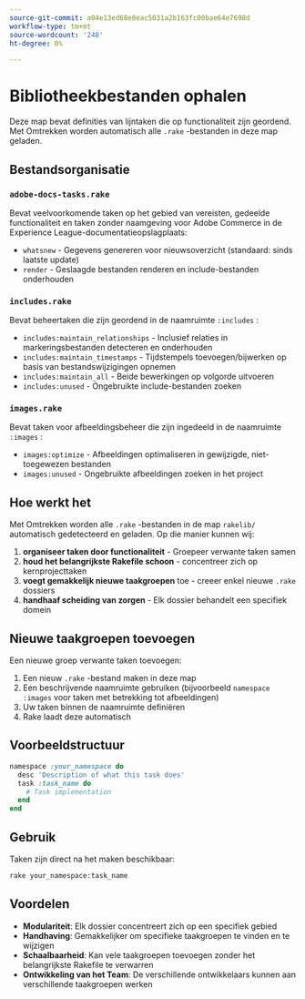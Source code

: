 ```yaml
---
source-git-commit: a04e13ed68e0eac5031a2b163fc00bae64e7698d
workflow-type: tm+mt
source-wordcount: '248'
ht-degree: 0%

---
```

# Bibliotheekbestanden ophalen

Deze map bevat definities van lijntaken die op functionaliteit zijn geordend. Met Omtrekken worden automatisch alle `.rake` -bestanden in deze map geladen.

## Bestandsorganisatie

### `adobe-docs-tasks.rake`

Bevat veelvoorkomende taken op het gebied van vereisten, gedeelde functionaliteit en taken zonder naamgeving voor Adobe Commerce in de Experience League-documentatieopslagplaats:

- `whatsnew` - Gegevens genereren voor nieuwsoverzicht (standaard: sinds laatste update)
- `render` - Geslaagde bestanden renderen en include-bestanden onderhouden

### `includes.rake`

Bevat beheertaken die zijn geordend in de naamruimte `:includes` :

- `includes:maintain_relationships` - Inclusief relaties in markeringsbestanden detecteren en onderhouden
- `includes:maintain_timestamps` - Tijdstempels toevoegen/bijwerken op basis van bestandswijzigingen opnemen
- `includes:maintain_all` - Beide bewerkingen op volgorde uitvoeren
- `includes:unused` - Ongebruikte include-bestanden zoeken

### `images.rake`

Bevat taken voor afbeeldingsbeheer die zijn ingedeeld in de naamruimte `:images` :

- `images:optimize` - Afbeeldingen optimaliseren in gewijzigde, niet-toegewezen bestanden
- `images:unused` - Ongebruikte afbeeldingen zoeken in het project

## Hoe werkt het

Met Omtrekken worden alle `.rake` -bestanden in de map `rakelib/` automatisch gedetecteerd en geladen. Op die manier kunnen wij:

1. **organiseer taken door functionaliteit** - Groepeer verwante taken samen
2. **houd het belangrijkste Rakefile schoon** - concentreer zich op kernprojecttaken
3. **voegt gemakkelijk nieuwe taakgroepen** toe - creeer enkel nieuwe `.rake` dossiers
4. **handhaaf scheiding van zorgen** - Elk dossier behandelt een specifiek domein

## Nieuwe taakgroepen toevoegen

Een nieuwe groep verwante taken toevoegen:

1. Een nieuw `.rake` -bestand maken in deze map
2. Een beschrijvende naamruimte gebruiken (bijvoorbeeld `namespace :images` voor taken met betrekking tot afbeeldingen)
3. Uw taken binnen de naamruimte definiëren
4. Rake laadt deze automatisch

## Voorbeeldstructuur

```ruby
namespace :your_namespace do
  desc 'Description of what this task does'
  task :task_name do
    # Task implementation
  end
end
```

## Gebruik

Taken zijn direct na het maken beschikbaar:

```bash
rake your_namespace:task_name
```

## Voordelen

- **Modulariteit**: Elk dossier concentreert zich op een specifiek gebied
- **Handhaving**: Gemakkelijker om specifieke taakgroepen te vinden en te wijzigen
- **Schaalbaarheid**: Kan vele taakgroepen toevoegen zonder het belangrijkste Rakefile te verwarren
- **Ontwikkeling van het Team**: De verschillende ontwikkelaars kunnen aan verschillende taakgroepen werken
